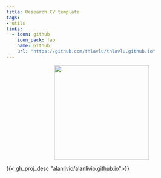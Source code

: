 ```yaml
---
title: Research CV template
tags:
- utils
links:
  - icon: github
    icon_pack: fab
    name: Github
    url: "https://github.com/thlavlu/thlavlu.github.io"
---
```

<p align="center">
<img src="https://raw.githubusercontent.com/alanlivio/bash-helpers/master/logo.svg" width="250"/>
</p>

{{< gh_proj_desc "alanlivio/alanlivio.github.io">}}
